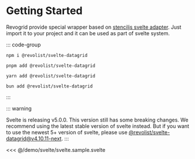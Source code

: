# Getting Started


Revogrid provide special wrapper based on [stenciljs svelte adapter](https://www.npmjs.com/package/@stencil/svelte-output-target). Just import it to your project and it can be used as part of svelte system.

::: code-group

```npm
npm i @revolist/svelte-datagrid

```

```pnpm
pnpm add @revolist/svelte-datagrid
```

```yarn
yarn add @revolist/svelte-datagrid
```

```bun
bun add @revolist/svelte-datagrid
```
:::


::: warning

Svelte is releasing v5.0.0. This version still has some breaking changes. We recommend using the latest stable version of svelte instead. But if you want to use the newest 5+ version of svelte, please use [@revolist/svelte-datagrid@v4.10.11-next](https://www.npmjs.com/package/@revolist/svelte-datagrid/v/4.10.11-next).
:::

<<< @/demo/svelte/svelte.sample.svelte

<!--@include: ../../demo/svelte/svelte.sample.md-->
